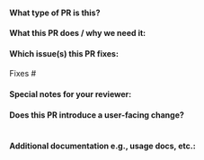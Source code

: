 <!--  Thanks for sending a pull request! -->

#### What type of PR is this?

<!--
Add one of the following kinds:
/kind bug
/kind cleanup
/kind documentation
/kind feature
/kind design
-->

#### What this PR does / why we need it:

#### Which issue(s) this PR fixes:
<!--
*Automatically closes linked issue when PR is merged.
Usage: `Fixes #<issue number>`, or `Fixes (paste link of issue)`.
-->

Fixes #

#### Special notes for your reviewer:

#### Does this PR introduce a user-facing change?

<!--
If no, just write "NONE" in the release-note block below.
If yes, a release note is required:
Enter your extended release note in the block below. If the PR requires additional action from users switching to the new release, include the string "action required".
-->

```release-note

```

#### Additional documentation e.g., usage docs, etc.:

<!--

This section can be blank if this pull request does not require a release note.

Please use the following format for linking documentation:
- [Usage]: <link>
- [Other doc]: <link>
-->

```docs

```
